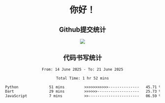 <div align="center">
<h1>你好！</h1>

<h2>Github提交统计</h2>
<a href="https://github.com/ikun0014">
    <img src="https://github-readme-stats.vercel.app/api?username=ikun0014&include_all_commits=true&count_private=true&locale=cn&show_icons=true&bg_color=0,EC6C6C,FFD479,FFFC79,73FA79,73FDFF,D783FF"/>
  </a>
</div>

<div align="center">
<h2>代码书写统计</h2>
  
<!--START_SECTION:waka-->

```txt
From: 14 June 2025 - To: 21 June 2025

Total Time: 1 hr 52 mins

Python              51 mins         >>>>>>>>>>>--------------   45.71 %
Dart                29 mins         >>>>>>-------------------   25.73 %
JavaScript          7 mins          >>-----------------------   06.59 %
```

<!--END_SECTION:waka-->

</div>

